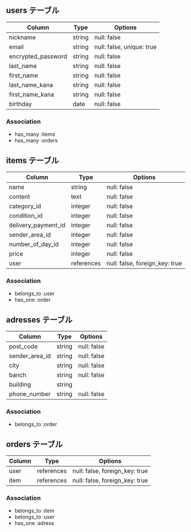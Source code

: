 ## users テーブル

| Column             | Type   | Options                   |
| ------------------ | ------ | ------------------------- |
| nickname           | string | null: false               |
| email              | string | null: false, unique: true |
| encrypted_password | string | null: false               |
| last_name          | string | null: false               |
| first_name         | string | null: false               |
| last_name_kana     | string | null: false               |
| first_name_kana    | string | null: false               |
| birthday           | date   | null: false               |

### Association
- has_many :items
- has_many :orders


## items テーブル

| Column              | Type       | Options                        |
| ------------------- | ---------- | ------------------------------ |
| name                | string     | null: false                    |
| content             | text       | null: false                    |
| category_id         | integer    | null: false                    |
| condition_id        | integer    | null: false                    |
| delivery_payment_id | integer    | null: false                    |
| sender_area_id      | integer    | null: false                    |
| number_of_day_id    | integer    | null: false                    |
| price               | integer    | null: false                    |
| user                | references | null: false, foreign_key: true |

### Association
- belongs_to :user
- has_one    :order


## adresses テーブル

| Column           | Type       | Options                        |
| ---------------- | ---------- | ------------------------------ |
| post_code        | string     | null: false                    |
| sender_area_id   | string     | null: false                    |
| city             | string     | null: false                    |
| banch            | string     | null: false                    |
| building         | string     |                                |
| phone_number     | string     | null: false                    |


### Association
- belongs_to  :order


##  orders テーブル

| Column           | Type       | Options                        |
| ---------------- | ---------- | ------------------------------ |
| user             | references | null: false, foreign_key: true |
| item             | references | null: false, foreign_key: true |

### Association
- belongs_to :item
- belongs_to :user
- has_one    :adress